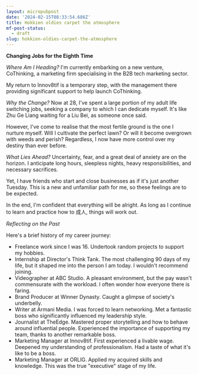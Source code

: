 ```yaml
---
layout: micropubpost
date: '2024-02-15T08:33:54.686Z'
title: Hokkien oldies carpet the atmosphere
mf-post-status:
  - draft
slug: hokkien-oldies-carpet-the-atmosphere
---
```

**Changing Jobs for the Eighth Time**

*Where Am I Heading?*
I&#39;m currently embarking on a new venture, CoThinking, a marketing firm specialising in the B2B tech marketing sector. 

My return to Innov8tif is a temporary step, with the management there providing significant support to help launch CoThinking.

*Why the Change?*
Now at 28, I&#39;ve spent a large portion of my adult life switching jobs, seeking a company to which I can dedicate myself. It&#39;s like Zhu Ge Liang waiting for a Liu Bei, as someone once said.

However, I&#39;ve come to realise that the most fertile ground is the one I nurture myself. Will I cultivate the perfect lawn? Or will it become overgrown with weeds and perish? Regardless, I now have more control over my destiny than ever before.

*What Lies Ahead?*
Uncertainty, fear, and a great deal of anxiety are on the horizon. I anticipate long hours, sleepless nights, heavy responsibilities, and necessary sacrifices.

Yet, I have friends who start and close businesses as if it&#39;s just another Tuesday. This is a new and unfamiliar path for me, so these feelings are to be expected.

In the end, I&#39;m confident that everything will be alright. As long as I continue to learn and practice how to 成人, things will work out.

*Reflecting on the Past*

Here&#39;s a brief history of my career journey:

-   Freelance work since I was 16. 
Undertook random projects to support my hobbies.
-   Internship at Director&#39;s Think Tank. 
The most challenging 90 days of my life, but it shaped me into the person I am today. I wouldn&#39;t recommend joining.
-   Videographer at ABC Studio.
A pleasant environment, but the pay wasn&#39;t commensurate with the workload. I often wonder how everyone there is faring.
-   Brand Producer at Winner Dynasty.
Caught a glimpse of society&#39;s underbelly.
-   Writer at Armani Media.
I was forced to learn networking. Met a fantastic boss who significantly influenced my leadership style.
-   Journalist at TheEdge.
Mastered proper storytelling and how to behave around influential people. Experienced the importance of supporting my team, thanks to another remarkable boss.
-   Marketing Manager at Innov8tif.
First experienced a livable wage. Deepened my understanding of professionalism. Had a taste of what it&#39;s like to be a boss.
-   Marketing Manager at ORLIG.
Applied my acquired skills and knowledge. This was the true &quot;executive&quot; stage of my life.
